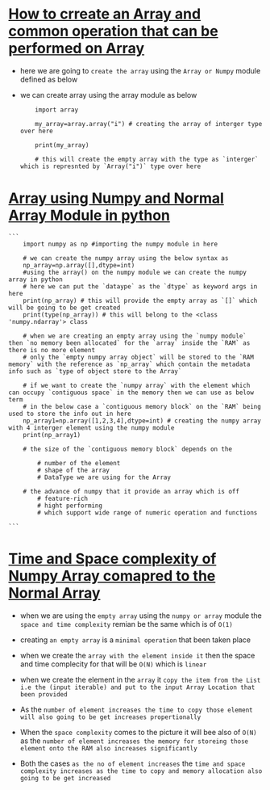# <ins> How to crreate an Array and common operation that can be performed on Array <ins> #

- here we are going to `create the array` using the `Array or Numpy` module defined as below 

- we can create array using the array module as below 

    ```
        import array

        my_array=array.array("i") # creating the array of interger type over here 

        print(my_array)

        # this will create the empty array with the type as `interger` which is represnted by `Array("i")` type over here 
    
    ```

# <ins> Array using Numpy and Normal Array Module in python </ins> #

    ```
        import numpy as np #importing the numpy module in here 

        # we can create the numpy array using the below syntax as 
        np_array=np.array([],dtype=int)
        #using the array() on the numpy module we can create the numpy array in python
        # here we can put the `dataype` as the `dtype` as keyword args in here 
        print(np_array) # this will provide the empty array as `[]` which will be going to be get created 
        print(type(np_array)) # this will belong to the <class 'numpy.ndarray'> class 

        # when we are creating an empty array using the `numpy module` then `no memory been allocated` for the `array` inside the `RAM` as there is no more element
        # only the `empty numpy array object` will be stored to the `RAM memory` with the reference as `np_array` which contain the metadata info such as `type of object store to the Array`

        # if we want to create the `numpy array` with the element which can occupy `contiguous space` in the memory then we can use as below term 
        # in the below case a `contiguous memory block` on the `RAM` being used to store the info out in here 
        np_array1=np.array([1,2,3,4],dtype=int) # creating the numpy array with 4 interger element using the numpy module 
        print(np_array1)

        # the size of the `contiguous memory block` depends on the 

            # number of the element 
            # shape of the array 
            # DataType we are using for the Array
            
        # the advance of numpy that it provide an array which is off 
            # feature-rich  
            # hight performing 
            # which support wide range of numeric operation and functions

    ```

# <ins> Time and Space complexity of Numpy Array comapred to the Normal Array </ins> #

- when we are using the `empty array` using the `numpy or array` module the `space and time complexity` remian be the same which is of `O(1)`

- creating `an empty array` is a `minimal operation` that been taken place 

- when we create the `array with the element inside it` then the space and time complecity for that will be `O(N)` which is `linear`

- when we create the element in the `array` it `copy the item from the List i.e the (input iterable) and put to the input Array Location that been provided `

- As the `number of element increases the time to copy those element will also going to be get increases propertionally`

- When the `space complexity` comes to the picture it will bee also of `O(N)` as the `number of element increases the memory for storeing those element onto the RAM also increases significantly`

- Both the cases `as the no of element increases` the `time and space complexity increases as the time to copy and memory allocation also going to be get increased `

